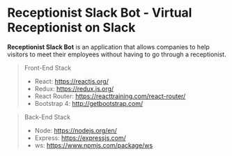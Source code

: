 # Receptionist Slack Bot - Virtual Receptionist on Slack

**Receptionist Slack Bot** is an application that allows companies to help visitors to meet their employees without having to go through a receptionist. 

> Front-End Stack
>  * React: https://reactjs.org/
>  * Redux: https://redux.js.org/
>  * React Router: https://reacttraining.com/react-router/
>  * Bootstrap 4: http://getbootstrap.com/

> Back-End Stack
>  * Node: https://nodejs.org/en/
>  * Express: https://expressjs.com/
>  * ws: https://www.npmjs.com/package/ws



